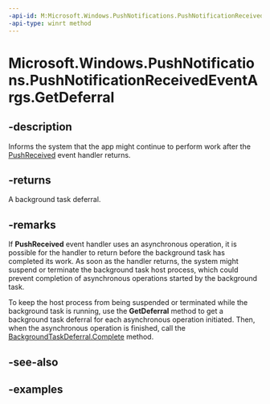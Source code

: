 ```yaml
---
-api-id: M:Microsoft.Windows.PushNotifications.PushNotificationReceivedEventArgs.GetDeferral
-api-type: winrt method
---
```


# Microsoft.Windows.PushNotifications.PushNotificationReceivedEventArgs.GetDeferral

<!--
public Windows.ApplicationModel.Background.BackgroundTaskDeferral GetDeferral ();
-->


## -description

Informs the system that the app might continue to perform work after the [PushReceived](xref:Microsoft.Windows.PushNotifications.PushNotificationManager.PushReceived) event handler returns.

## -returns

A background task deferral.

## -remarks

If **PushReceived** event handler uses an asynchronous operation, it is possible for the handler to return before the background task has completed its work. As soon as the handler returns, the system might suspend or terminate the background task host process, which could prevent completion of asynchronous operations started by the background task.

To keep the host process from being suspended or terminated while the background task is running, use the **GetDeferral** method to get a background task deferral for each asynchronous operation initiated. Then, when the asynchronous operation is finished, call the [BackgroundTaskDeferral.Complete](xref:Windows.ApplicationModel.Background.BackgroundTaskDeferral.Complete) method.

## -see-also

## -examples



